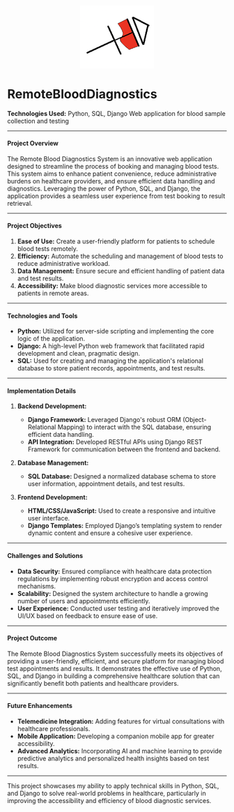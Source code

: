 <p align = "center"> <img src="logo.png" width="170px"></a>
   
# RemoteBloodDiagnostics
**Technologies Used:** Python, SQL, Django
Web application for blood sample collection and testing

---

#### **Project Overview**

The Remote Blood Diagnostics System is an innovative web application designed to streamline the process of booking and managing blood tests. This system aims to enhance patient convenience, reduce administrative burdens on healthcare providers, and ensure efficient data handling and diagnostics. Leveraging the power of Python, SQL, and Django, the application provides a seamless user experience from test booking to result retrieval.

---

#### **Project Objectives**

1. **Ease of Use:** Create a user-friendly platform for patients to schedule blood tests remotely.
2. **Efficiency:** Automate the scheduling and management of blood tests to reduce administrative workload.
3. **Data Management:** Ensure secure and efficient handling of patient data and test results.
4. **Accessibility:** Make blood diagnostic services more accessible to patients in remote areas.

---


#### **Technologies and Tools**

- **Python:** Utilized for server-side scripting and implementing the core logic of the application.
- **Django:** A high-level Python web framework that facilitated rapid development and clean, pragmatic design.
- **SQL:** Used for creating and managing the application's relational database to store patient records, appointments, and test results.

---

#### **Implementation Details**

1. **Backend Development:**
   - **Django Framework:** Leveraged Django's robust ORM (Object-Relational Mapping) to interact with the SQL database, ensuring efficient data handling.
   - **API Integration:** Developed RESTful APIs using Django REST Framework for communication between the frontend and backend.

2. **Database Management:**
   - **SQL Database:** Designed a normalized database schema to store user information, appointment details, and test results.

3. **Frontend Development:**
   - **HTML/CSS/JavaScript:** Used to create a responsive and intuitive user interface.
   - **Django Templates:** Employed Django’s templating system to render dynamic content and ensure a cohesive user experience.

---

#### **Challenges and Solutions**

- **Data Security:** Ensured compliance with healthcare data protection regulations by implementing robust encryption and access control mechanisms.
- **Scalability:** Designed the system architecture to handle a growing number of users and appointments efficiently.
- **User Experience:** Conducted user testing and iteratively improved the UI/UX based on feedback to ensure ease of use.

---

#### **Project Outcome**

The Remote Blood Diagnostics System successfully meets its objectives of providing a user-friendly, efficient, and secure platform for managing blood test appointments and results. It demonstrates the effective use of Python, SQL, and Django in building a comprehensive healthcare solution that can significantly benefit both patients and healthcare providers.

---

#### **Future Enhancements**

- **Telemedicine Integration:** Adding features for virtual consultations with healthcare professionals.
- **Mobile Application:** Developing a companion mobile app for greater accessibility.
- **Advanced Analytics:** Incorporating AI and machine learning to provide predictive analytics and personalized health insights based on test results.

---

This project showcases my ability to apply technical skills in Python, SQL, and Django to solve real-world problems in healthcare, particularly in improving the accessibility and efficiency of blood diagnostic services.
